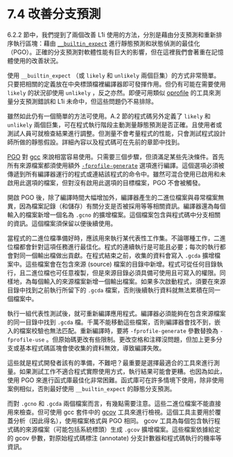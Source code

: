 # 7.4 改善分支預測

6.2.2 節中，我們提到了兩個改善 L1i 使用的方法，分別是藉由分支預測和重新排序執行區塊：藉由 [`__builtin_expect`](https://gcc.gnu.org/onlinedocs/gcc/Other-Builtins.html) 進行靜態預測和狀態偵測的最佳化（PGO）。正確的分支預測對軟體性能有巨大的影響，但在這裡我們會著重在記憶體使用的改善狀況。

使用 `__builtin_expect` （或 `likely` 和 `unlikely` 兩個巨集）的方式非常簡單。只要把相關的定義放在中央標頭檔裡編譯器即可發揮作用。但仍有可能在需要使用 `likely` 的狀況卻使用 `unlikely` ，反之亦然。即便可用類似 [oprofile](https://www.man7.org/linux/man-pages/man1/oprofile.1.html) 的工具來測量分支預測錯誤和 L1i 未命中，但這些問題仍不易排除。

雖然如此仍有一個簡單的方法可使用。A.2 節的程式碼另外定義了 `likely` 和 `unlikely` 兩個巨集，可在程式執行階段主動測量靜態預測是否正確。且使用者或測試人員可就檢查結果進行調整。但測量不會考量程式的性能，只會測試程式設計師所做的靜態假設。詳細內容以及程式碼可在先前的章節中找到。

[PGO](https://www.intel.com/content/www/us/en/docs/cpp-compiler/developer-guide-reference/2021-8/profile-guided-optimization-pgo.html) 對 [gcc](https://www.man7.org/linux/man-pages/man1/gcc.1.html) 來說相當容易使用。只需要三個步驟，但須滿足某些先決條件。首先所有來源檔案都須使用額外 [`-fprofile-generate`](https://gcc.gnu.org/onlinedocs/gcc-11.2.0/gcc/Instrumentation-Options.html) 選項進行編譯。這個選項必須被傳遞到所有編譯器運行的程式或連結該程式的命令中。雖然可混合使用已啟用和未啟用此選項的檔案，但對沒有啟用此選項的目標檔案，PGO 不會被觸發。

開啟 PGO 後，除了編譯時間大幅增加外，編譯器產生的二進位檔案與尋常檔案無異，因為檔案記錄（和儲存）有關分支是否被採用等等相關資訊。編譯器還為每個輸入的檔案新增一個名為 `.gcno` 的擴增檔案。這個檔案包含與程式碼中分支相關的資訊。這個檔案須保留以便後續使用。

當程式的二進位檔準備好時，應該用來執行某代表性工作集。不論哪種工作，二進位檔都會針對這項任務進行最佳化。程式的連續執行是可能且必要；每次的執行都會對同一個輸出檔做出貢獻。在程式結束之前，收集的資料會寫入 `.gcda` 擴增檔案中。這些檔案會在包含來源 (source) 檔案的目錄中新增。程式可從任何目錄執行，且二進位檔也可任意複製，但是來源目錄必須具備可使用且可寫入的權限。同樣地，為每個輸入的來源檔案新增一個輸出檔案。如果多次啟動程式，須要在來源目錄中找到之前執行所留下的 `.gcda` 檔案，否則後續執行資料就無法累積在同一個檔案中。

執行一組代表性測試後，就可重新編譯應用程式。編譯器必須能夠在包含來源檔案的同一目錄中找到 `.gcda` 檔。千萬不能移動這些檔案，否則編譯器會找不到，嵌入的檔案校驗也無法匹配。重新編譯時，要將 `-fprofile-generate` 參數替換為 `-fprofile-use` 。但原始碼更改有些限制。更改空格和注釋沒問題，但加上更多分支或基本程式碼區塊會使收集的資料無效，導致編譯失敗。

這些就是程式開發者該有的準備，不難吧？最重要是選擇最適合的工具來進行測量。如果測試工作不適合程式實際使用方式，執行結果可能會更糟。也因為如此，使用 PGO 來進行函式庫最佳化非常困難。函式庫可在許多情境下使用，除非使用案例相似，否則最好使用 `__builtin_expect` 的靜態分支預測。

而對 `.gcno` 和 `.gcda` 兩個檔案而言，有幾點需要注意。這些二進位檔案不能直接用來檢查。但可使用 gcc 套件中的 [gcov](https://www.man7.org/linux/man-pages/man1/gcov.1.html) 工具來進行檢視。這個工具主要用於覆蓋分析（因此得名），使用檔案格式與 PGO 相同。 gcov 工具為每個包含執行程式碼的來源檔案（可能包括系統標頭）生成 `.gcov` 擴增檔案。這些檔案依據給定的 gcov 參數，對原始程式碼標注 (annotate) 分支計數器和程式碼執行的機率等資訊。